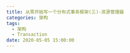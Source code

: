 ```yaml
---
title: 从零开始写一个分布式事务框架(三)-资源管理器
categories: 架构
tags:
  - 架构
  - Transaction
date: 2020-05-05 15:00:00
---
```

